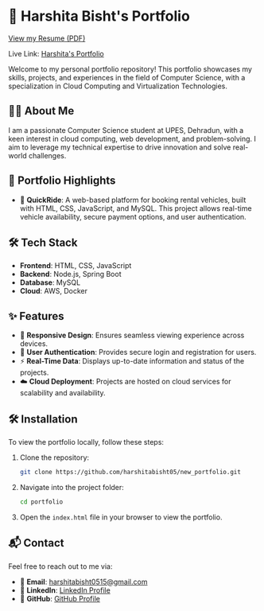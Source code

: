 # 🚀 Harshita Bisht's Portfolio
[View my Resume (PDF)](Resume.pdf)

Live Link: [Harshita's Portfolio](https://harshitabisht05.github.io/portfolio/)


Welcome to my personal portfolio repository! This portfolio showcases my skills, projects, and experiences in the field of Computer Science, with a specialization in Cloud Computing and Virtualization Technologies.

## 👩‍💻 About Me

I am a passionate Computer Science student at UPES, Dehradun, with a keen interest in cloud computing, web development, and problem-solving. I aim to leverage my technical expertise to drive innovation and solve real-world challenges.

## 🌟 Portfolio Highlights

- 🚗 **QuickRide**: A web-based platform for booking rental vehicles, built with HTML, CSS, JavaScript, and MySQL. This project allows real-time vehicle availability, secure payment options, and user authentication.

## 🛠️ Tech Stack

- **Frontend**: HTML, CSS, JavaScript
- **Backend**: Node.js, Spring Boot
- **Database**: MySQL
- **Cloud**: AWS, Docker

## ✨ Features

- 📱 **Responsive Design**: Ensures seamless viewing experience across devices.
- 🔐 **User Authentication**: Provides secure login and registration for users.
- ⚡ **Real-Time Data**: Displays up-to-date information and status of the projects.
- ☁️ **Cloud Deployment**: Projects are hosted on cloud services for scalability and availability.

## 🛠️ Installation

To view the portfolio locally, follow these steps:

1. Clone the repository:

    ```bash
    git clone https://github.com/harshitabisht05/new_portfolio.git
    ```

2. Navigate into the project folder:

    ```bash
    cd portfolio
    ```

3. Open the `index.html` file in your browser to view the portfolio.

## 📬 Contact

Feel free to reach out to me via:

- 📧 **Email**: harshitabisht0515@gmail.com
- 💼 **LinkedIn**: [LinkedIn Profile](https://www.linkedin.com/in/harshitabisht0511)
- 🐙 **GitHub**: [GitHub Profile](https://github.com/harshitabisht05)
